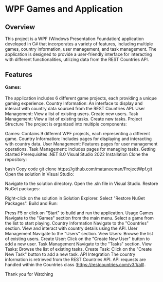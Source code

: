 # WPF Games and Application

## Overview
This project is a WPF (Windows Presentation Foundation) application developed in C# that incorporates a variety of features, including multiple games, country information, user management, and task management. The application is designed to provide a user-friendly interface for interacting with different functionalities, utilizing data from the REST Countries API.

## Features
#### Games:
The application includes 6 different game projects, each providing a unique gaming experience.
Country Information:
An interface to display and interact with country data sourced from the REST Countries API.
User Management:
View a list of existing users.
Create new users.
Task Management:
View a list of existing tasks.
Create new tasks.
Project Structure
The project is organized into multiple components:

Games: Contains 9 different WPF projects, each representing a different game.
Country Information: Includes pages for displaying and interacting with country data.
User Management: Features pages for user management operations.
Task Management: Includes pages for managing tasks.
Getting Started
Prerequisites
.NET 8.0
Visual Studio 2022
Installation
Clone the repository:

bash
Copy code
git clone https://github.com/mataneeman/ProjectWpf.git
Open the solution in Visual Studio:

Navigate to the solution directory.
Open the .sln file in Visual Studio.
Restore NuGet packages:

Right-click on the solution in Solution Explorer.
Select "Restore NuGet Packages".
Build and Run:

Press F5 or click on "Start" to build and run the application.
Usage
Games
Navigate to the "Games" section from the main menu.
Select a game from the list to start playing.
Country Information
Navigate to the "Countries" section.
View and interact with country details using the API.
User Management
Navigate to the "Users" section.
View Users: Browse the list of existing users.
Create User: Click on the "Create New User" button to add a new user.
Task Management
Navigate to the "Tasks" section.
View Tasks: Browse the list of existing tasks.
Create Task: Click on the "Create New Task" button to add a new task.
API Integration
The country information is retrieved from the REST Countries API.
API requests are handled within the Countries class (https://restcountries.com/v3.1/all).

Thank you for Watching

